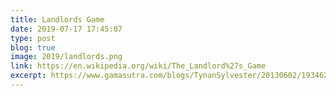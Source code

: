 ```yaml
---
title: Landlords Game
date: 2019-07-17 17:45:07
type: post
blog: true
image: 2019/landlords.png
link: https://en.wikipedia.org/wiki/The_Landlord%27s_Game
excerpt: https://www.gamasutra.com/blogs/TynanSylvester/20130602/193462/The_Simulation_Dream.php Artikel über gamedesign
---
```





